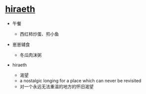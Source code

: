# [hiraeth](https://github.com/jiemaoli/gitblog/issues/39)

- 午餐
   - 西红柿炒蛋、煎小鱼

- 崽崽辅食
   - 冬瓜肉沫粥

- hiraeth
   - 渴望
   - a nostalgic longing for a place which can never be revisited
   - 对一个永远无法重温的地方的怀旧渴望